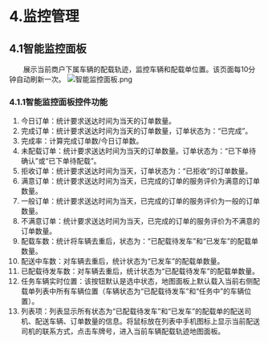 # 4.监控管理
## 4.1智能监控面板
&emsp;&emsp;展示当前商户下属车辆的配载轨迹，监控车辆和配载单位置。该页面每10分钟自动刷新一次。
![智能监控面板.png](https://i.loli.net/2019/03/25/5c98881807f59.png)
### 4.1.1智能监控面板控件功能
1. 今日订单：统计要求送达时间为当天的订单数量。
2. 完成订单：统计要求送达时间为当天的订单数量，订单状态为：“已完成”。
3. 完成率：计算完成订单数/今日订单数。
4. 未配载订单：统计要求送达时间为当天的订单数量。订单状态为：“已下单待确认”或“已下单待配载”。
5. 拒收订单：统计要求送达时间为当天，订单状态为：“已拒收”的订单数量。
6. 满意订单：统计要求送达时间为当天，已完成的订单的服务评价为满意的订单数量。
7. 一般订单：统计要求送达时间为当天，已完成的订单的服务评价为一般的订单数量。
8. 不满意订单：统计要求送达时间为当天，已完成的订单的服务评价为不满意的订单数量。
9. 配载车数：统计将车辆去重后，状态为：“已配载待发车”和“已发车”的配载单数量。
10. 配送中车数：对车辆去重后，统计状态为“已发车”的配载单数量。
11. 已配载待发车数：对车辆去重后，统计状态为“已配载待发车”的配载单数量。
12. 任务车辆实时位置：该按钮默认是选中状态，地图面板上默认载入当前右侧配载单列表中所有车辆位置（车辆状态为“已配载待发车”和“任务中”的车辆位置）。
13. 列表项：列表显示所有状态为“已配载待发车”和“已发车”的配载单的配送司机、配送车辆、订单数量的信息。将鼠标放在列表中手机图标上显示当前配送司机的联系方式，点击车牌号，进入当前车辆配载轨迹地图面板。